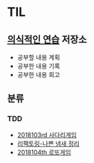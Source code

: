 # TIL

## [의식적인 연습](https://github.com/slipp/jwp-book) 저장소
* 공부할 내용 계획
* 공부한 내용 기록
* 공부한 내용 회고

## 분류
### TDD
* [2018103rd 사다리게임](https://github.com/ddingcham/TIL/tree/master/201810_3rd)
* [리팩토링-나쁜 냄새 정리](https://github.com/ddingcham/TIL/blob/master/201810_3rd/Bad_Smell.md)
* [2018104th 로또게임](https://github.com/ddingcham/TIL/tree/master/201810_4th)
